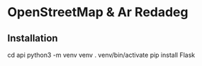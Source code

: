 
# OpenStreetMap & Ar Redadeg


## Installation

cd api
python3 -m venv venv
. venv/bin/activate
pip install Flask

